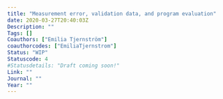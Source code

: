 ```yaml
---
title: "Measurement error, validation data, and program evaluation"
date: 2020-03-27T20:40:03Z
Description: ""
Tags: []
Coauthors: ["Emilia Tjernström"]
coauthorcodes: ["EmiliaTjernstrom"]
Status: "WIP"
Statuscode: 4
#Statusdetails: "Draft coming soon!"
Link: ""
Journal: ""
Year: ""
---
```

